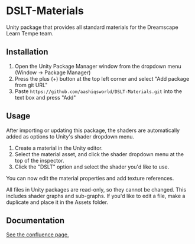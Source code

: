 # DSLT-Materials

Unity package that provides all standard materials for the Dreamscape Learn Tempe team.

## Installation

1. Open the Unity Package Manager window from the dropdown menu (Window -> Package Manager)
2. Press the plus (+) button at the top left corner and select "Add package from git URL"
3. Paste `https://github.com/aashiqsworld/DSLT-Materials.git` into the text box and press "Add"

## Usage
After importing or updating this package, the shaders are automatically added as options to Unity's shader dropdown menu.

1. Create a material in the Unity editor.
2. Select the material asset, and click the shader dropdown menu at the top of the inspector.
3. Click the "DSLT" option and select the shader you'd like to use.

You can now edit the material properties and add texture references.

All files in Unity packages are read-only, so they cannot be changed. This includes shader graphs and sub-graphs. If you'd like to edit a file, make a duplicate and place it in the Assets folder.

## Documentation

[See the confluence page.](https://asudev.jira.com/wiki/x/GoAQ8Q?atlOrigin=eyJpIjoiYWE4NTRjMDAzMGNkNDBhMTgyMGM4NmIwN2NlNTZiMmIiLCJwIjoiYyJ9)